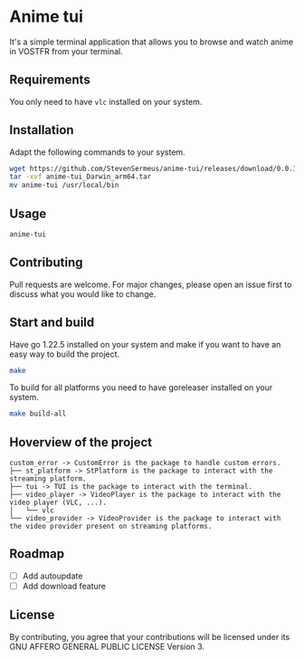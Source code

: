 # Anime tui

It's a simple terminal application that allows you to browse and watch anime in VOSTFR from your terminal.

## Requirements

You only need to have `vlc` installed on your system.

## Installation

Adapt the following commands to your system.

```bash
wget https://github.com/StevenSermeus/anime-tui/releases/download/0.0.1-beta/anime-tui_Darwin_arm64.tar.gz
tar -xvf anime-tui_Darwin_arm64.tar
mv anime-tui /usr/local/bin
```

## Usage

```bash
anime-tui
```

## Contributing

Pull requests are welcome. For major changes, please open an issue first to discuss what you would like to change.

## Start and build

Have go 1.22.5 installed on your system and make if you want to have an easy way to build the project.

```bash
make
```

To build for all platforms you need to have goreleaser installed on your system.

```bash
make build-all
```

## Hoverview of the project

```
custom_error -> CustomError is the package to handle custom errors.
├── st_platform -> StPlatform is the package to interact with the streaming platform.
├── tui -> TUI is the package to interact with the terminal.
├── video_player -> VideoPlayer is the package to interact with the video player (VLC, ...).
│   └── vlc
└── video_provider -> VideoProvider is the package to interact with the video provider present on streaming platforms.
```

## Roadmap

- [ ] Add autoupdate
- [ ] Add download feature

## License

By contributing, you agree that your contributions will be licensed under its GNU AFFERO GENERAL PUBLIC LICENSE Version 3.
